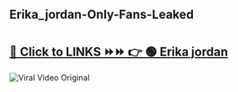 
 ## Erika_jordan-Only-Fans-Leaked

# <h2><a href="https://clipsfans.com/Erika_jordan&ref=git">🔗 Click to LINKS ⏩⏩ 👉 🟢 Erika jordan </a></h2>

<a href="https://clipsfans.com/Erika_jordan&ref=git" rel="nofollow" data-target="animated-image.originalLink"><img src="https://i.ibb.co.com/xMMVF88/686577567.gif" alt="Viral Video Original" style="max-width: 100%; display: inline-block;" data-target="animated-image.originalImage"></a>
